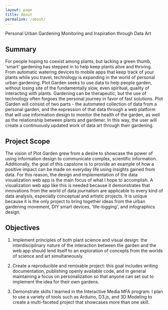 ```yaml
---
layout: page
title: About
permalink: /about/
---
```


Personal Urban Gardening Monitoring and Inspiration through Data Art

Summary
-------

For people hoping to coexist among plants, but lacking a green thumb, 'smart' gardening has stepped in to help keep plants alive and thriving. From automatic watering devices to mobile apps that keep track of your plants while you travel, technology is expanding in the world of personal urban gardening. Plot Garden seeks to use data to help people garden, without losing site of the fundamentally slow, even spiritual, quality of interacting with plants. Gardening can be therapeutic, but the use of technology often forgoes the personal journey in favor of fast solutions. Plot Garden will consist of two parts - the automated collection of data from a personal garden, and the expression of that data through a web platform that will use information design to monitor the health of the garden, as well as the relationship between plants and gardener. In this way, the user will create a continuously updated work of data art through their gardening.


Project Scope
-------------

The vision of Plot Garden grew from a desire to showcase the power of using information design to communicate complex, scientific information. Additionally, the goal of this capstone is to provide an example of how a positive impact can be made on everyday life using insights gained from data. For this reason, the design and implementation of the data visualization web app is the main focus of what I hope to accomplish. A visualization web app like this is needed because it demonstrates that innovations from the world of data journalism are applicable to every kind of data analysis, especially conceptual and artistic projects. It is unique because it is the only project to bring together ideas from the urban gardening movement, DIY smart devices, 'life-logging', and infographics design.

Objectives
----------

1. Implement principles of both plant science and visual design: the interdisciplinary nature of the interaction between the garden and the web app should lend itself to an exploration of concepts from the worlds of science and art simultaneously.

2. Create a reproducible and remixable project: this goal includes writing documentation, publishing openly available code, and in general maintaining a focus on personalization so that anyone can set out to implement the idea for their own gardens.

3. Demonstrate skills I learned in the Interactive Media MFA program: I plan to use a variety of tools such as Arduino, D3.js, and 3D Modeling to create a multi-faceted project that showcases more than one skill.

[jekyll-organization]: https://github.com/jekyll
